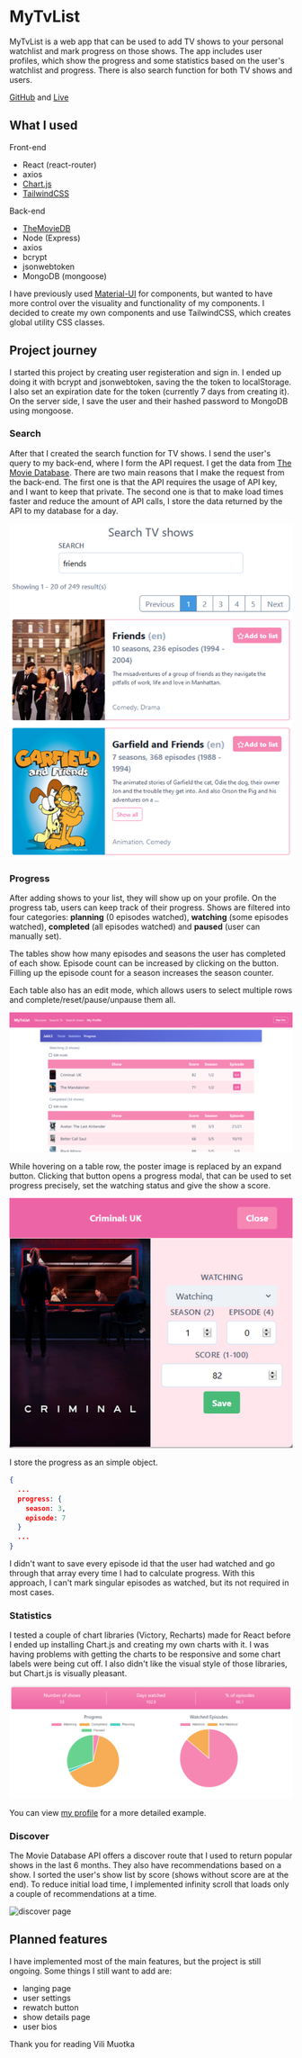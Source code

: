 # MyTvList

MyTvList is a web app that can be used to add TV shows to your personal watchlist and mark progress on those shows. The app includes user profiles, which show the progress and some statistics based on the user's watchlist and progress. There is also search function for both TV shows and users.

[GitHub](https://github.com/vmuotka/mytvlist)
and
[Live](https://vmuotka-mytvlist.herokuapp.com/user/jakk3)

## What I used

Front-end
- React (react-router)
- axios
- [Chart.js](https://www.chartjs.org/)
- [TailwindCSS](https://tailwindcss.com/)

Back-end
- [TheMovieDB](https://developers.themoviedb.org/3/getting-started/introduction)
- Node (Express)
- axios
- bcrypt
- jsonwebtoken
- MongoDB (mongoose)

I have previously used [Material-UI](https://material-ui.com/) for components, but wanted to have more control over the visuality and functionality of my components. I decided to create my own components and use TailwindCSS, which creates global utility CSS classes.

## Project journey

I started this project by creating user registeration and sign in. I ended up doing it with bcrypt and jsonwebtoken, saving the the token to localStorage. I also set an expiration date for the token (currently 7 days from creating it). On the server side, I save the user and their hashed password to MongoDB using mongoose.

### Search
After that I created the search function for TV shows. I send the user's query to my back-end, where I form the API request. I get the data from [The Movie Database](https://developers.themoviedb.org/3/getting-started/introduction). There are two main reasons that I make the request from the back-end. The first one is that the API requires the usage of API key, and I want to keep that private. The second one is that to make load times faster and reduce the amount of API calls, I store the data returned by the API to my database for a day. 

![search page](search.png)

### Progress
After adding shows to your list, they will show up on your profile. On the progress tab, users can keep track of their progress. Shows are filtered into four categories: **planning** (0 episodes watched), **watching** (some episodes watched), **completed** (all episodes watched) and **paused** (user can manually set).

The tables show how many episodes and seasons the user has completed of each show. Episode count can be increased by clicking on the button. Filling up the episode count for a season increases the season counter.

Each table also has an edit mode, which allows users to select multiple rows and complete/reset/pause/unpause them all.

![profile page](progress.png)

While hovering on a table row, the poster image is replaced by an expand button. Clicking that button opens a progress modal, that can be used to set progress precisely, set the watching status and give the show a score.

![progress modal](progress_modal.png)

I store the progress as an simple object.

```json
{
  ...
  progress: {
    season: 3,
    episode: 7
  }
  ...
}
```

 I didn't want to save every episode id that the user had watched and go through that array every time I had to calculate progress. With this approach, I can't mark singular episodes as watched, but its not required in most cases.

### Statistics

I tested a couple of chart libraries (Victory, Recharts) made for React before I ended up installing Chart.js and creating my own charts with it. I was having problems with getting the charts to be responsive and some chart labels were being cut off. I also didn't like the visual style of those libraries, but Chart.js is visually pleasant.

![statistics](statistics.png)

You can view [my profile](https://vmuotka-mytvlist.herokuapp.com/user/jakk3) for a more detailed example.

### Discover

The Movie Database API offers a discover route that I used to return popular shows in the last 6 months. They also have recommendations based on a show. I sorted the user's show list by score (shows without score are at the end). To reduce initial load time, I implemented infinity scroll that loads only a couple of recommendations at a time.

![discover page](https://i.imgur.com/74JzVva.gif)

## Planned features

I have implemented most of the main features, but the project is still ongoing. Some things I still want to add are:

- langing page
- user settings
- rewatch button
- show details page
- user bios

Thank you for reading
Vili Muotka